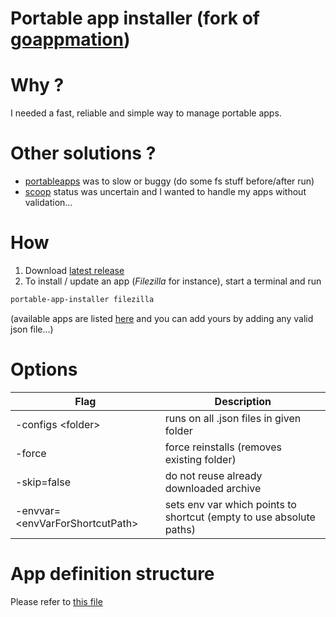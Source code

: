 # Portable app installer (fork of [goappmation](https://github.com/josephspurrier/goappmation))

# Why ?
I needed a fast, reliable and simple way to manage portable apps.

# Other solutions ?
 * [portableapps](https://portableapps.com/) was to slow or buggy (do some fs stuff before/after run) 
 * [scoop](https://scoop.sh/) status was uncertain and I wanted to handle my apps without validation...

# How
 1. Download [latest release](https://github.com/jonathanMelly/portable-app-installer/releases/latest)
 2. To install / update an app (*Filezilla* for instance), start a terminal and run
```bash 
portable-app-installer filezilla
```

(available apps are listed [here](app-definitions) and you can add yours by adding any valid json file...)

# Options

| Flag                                  | Description                                                         |
|---------------------------------------|---------------------------------------------------------------------|
| -configs &lt;folder&gt;               | runs on all .json files in given folder                             |
| -force                                | force reinstalls (removes existing folder)                          |
| -skip=false                           | do not reuse already downloaded archive                             |
| -envvar=&lt;envVarForShortcutPath&gt; | sets env var which points to shortcut (empty to use absolute paths) |

# App definition structure
Please refer to [this file](installer/config.go)

